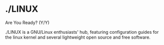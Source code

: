 # ./LINUX
Are You Ready? (Y/Y)

./LINUX is a GNU/Linux enthusiasts' hub, featuring configuration guides for the linux kernel and several lightweight open source and free software.
